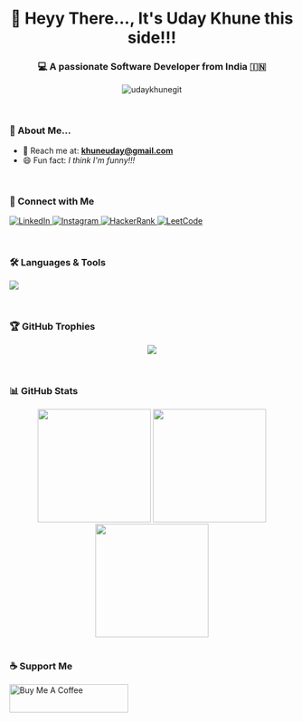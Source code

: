 <h1 align="center">👋 Heyy There..., It's Uday Khune this side!!!</h1>
<h3 align="center">💻 A passionate Software Developer from India 🇮🇳</h3>

<p align="center">
  <img src="https://komarev.com/ghpvc/?username=udaykhunegit&label=Profile%20views&color=blueviolet&style=flat-square" alt="udaykhunegit" />
</p>

<br/>

### 🧠 About Me...

- 📧 Reach me at: **khuneuday@gmail.com**
- 😄 Fun fact: *I think I'm funny!!!*

<br/>

### 🔗 Connect with Me

<p align="left">
  <a href="https://linkedin.com/in/uday-khune-2a06b0286" target="_blank">
    <img src="https://img.shields.io/badge/LinkedIn-blue?style=for-the-badge&logo=linkedin&logoColor=white" alt="LinkedIn"/>
  </a>
  <a href="https://instagram.com/uday_k279" target="_blank">
    <img src="https://img.shields.io/badge/Instagram-E4405F?style=for-the-badge&logo=instagram&logoColor=white" alt="Instagram"/>
  </a>
  <a href="https://www.hackerrank.com/khuneuday" target="_blank">
    <img src="https://img.shields.io/badge/HackerRank-2EC866?style=for-the-badge&logo=HackerRank&logoColor=white" alt="HackerRank"/>
  </a>
  <a href="https://leetcode.com/udaykhune" target="_blank">
    <img src="https://img.shields.io/badge/LeetCode-FFA116?style=for-the-badge&logo=LeetCode&logoColor=black" alt="LeetCode"/>
  </a>
</p>

<br/>

### 🛠️ Languages & Tools

<p align="left">
  <img src="https://skillicons.dev/icons?i=java,python,cpp,javascript,react,nodejs,express,mongodb,mysql,postgres,html,css,bootstrap,aws,docker,kubernetes,linux,git,figma,postman,unreal,unity" />
</p>

<br/>

### 🏆 GitHub Trophies

<p align="center">
  <img src="https://github-profile-trophy.vercel.app/?username=udaykhunegit&theme=onedark&row=1&column=8" />
</p>

<br/>

### 📊 GitHub Stats

<div align="center">
  <img src="https://github-readme-stats.vercel.app/api?username=udaykhunegit&show_icons=true&theme=radical&hide_border=true" height="200em" />
  <img src="https://github-readme-stats.vercel.app/api/top-langs/?username=udaykhunegit&layout=compact&theme=radical&hide_border=true" height="200em" /> <br/>
  <img src="https://github-readme-streak-stats.herokuapp.com/?user=udaykhunegit&theme=radical&hide_border=true" height="200em" />
</div>

<br/>

### ☕ Support Me

<p>
  <a href="https://www.buymeacoffee.com/UdayK">
    <img src="https://cdn.buymeacoffee.com/buttons/v2/default-yellow.png" height="50" width="210" alt="Buy Me A Coffee" />
  </a>
</p>
